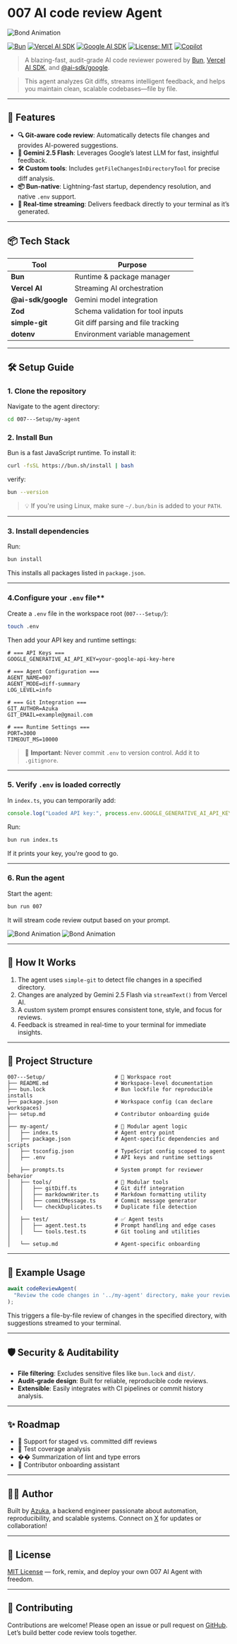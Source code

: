 

# 007 AI  code review Agent
![Bond Animation](https://i.imgur.com/Nr9yi3B.png)


[![Bun](https://img.shields.io/badge/Bun-v1.1.29-brightgreen?logo=bun&logoColor=white)](https://bun.sh)
[![Vercel AI SDK](https://img.shields.io/badge/Vercel_AI-SDK-black?logo=vercel&logoColor=white)](https://sdk.vercel.ai)
[![Google AI SDK](https://img.shields.io/badge/@ai--sdk/google-Gemini_2.5_Flash-orange?logo=google&logoColor=white)](https://www.npmjs.com/package/@ai-sdk/google)
[![License: MIT](https://img.shields.io/badge/License-MIT-yellow.svg)](https://opensource.org/licenses/MIT)
[![Copilot](https://img.shields.io/badge/Microsoft_Copilot-AI_Companion-blueviolet?logo=microsoft&logoColor=white)](https://www.microsoft.com/en-us/copilot)

> A blazing-fast, audit-grade AI code reviewer powered by [Bun](https://bun.sh), [Vercel AI SDK](https://sdk.vercel.ai), and [@ai-sdk/google](https://www.npmjs.com/package/@ai-sdk/google).  

> This agent analyzes Git diffs, streams intelligent feedback, and helps you maintain clean, scalable codebases—file by file.

---

## 🚀 Features

- **🔍 Git-aware code review**: Automatically detects file changes and provides AI-powered suggestions.
- **🧠 Gemini 2.5 Flash**: Leverages Google’s latest LLM for fast, insightful feedback.
- **🛠️ Custom tools**: Includes `getFileChangesInDirectoryTool` for precise diff analysis.
- **📦 Bun-native**: Lightning-fast startup, dependency resolution, and native `.env` support.
- **🧵 Real-time streaming**: Delivers feedback directly to your terminal as it’s generated.

---

## 📦 Tech Stack

| Tool                     | Purpose                                |
|--------------------------|----------------------------------------|
| **Bun**                  | Runtime & package manager              |
| **Vercel AI**            | Streaming AI orchestration             |
| **@ai-sdk/google**       | Gemini model integration               |
| **Zod**                  | Schema validation for tool inputs      |
| **simple-git**           | Git diff parsing and file tracking     |
| **dotenv**               | Environment variable management        |

---


## 🛠️ Setup Guide

### 1. **Clone the repository**  
Navigate to the agent directory:

```bash
cd 007---Setup/my-agent
```

### 2. Install Bun 
Bun is a fast JavaScript runtime. To install it:

```bash
curl -fsSL https://bun.sh/install | bash
```

 verify:

```bash
bun --version
```

> 💡 If you're using Linux, make sure `~/.bun/bin` is added to your `PATH`.

---


### 3. Install dependencies
Run:

```bash
bun install
```

This installs all packages listed in `package.json`.

---

### 4.Configure your `.env` file**  
Create a `.env` file in the workspace root (`007---Setup/`):

```bash
touch .env
```

Then add your API key and runtime settings:

```env
# === API Keys ===
GOOGLE_GENERATIVE_AI_API_KEY=your-google-api-key-here

# === Agent Configuration ===
AGENT_NAME=007
AGENT_MODE=diff-summary
LOG_LEVEL=info

# === Git Integration ===
GIT_AUTHOR=Azuka
GIT_EMAIL=example@gmail.com

# === Runtime Settings ===
PORT=3000
TIMEOUT_MS=10000
```
> 🔐 **Important**: Never commit `.env` to version control. Add it to `.gitignore`.

---

### 5. **Verify `.env` is loaded correctly**  
In `index.ts`, you can temporarily add:

```ts
console.log("Loaded API key:", process.env.GOOGLE_GENERATIVE_AI_API_KEY);
```

Run:

```bash
bun run index.ts
```

If it prints your key, you're good to go.

---

### 6. Run the agent 
Start the agent:

```bash
bun run 007    
```

It will stream code review output based on your prompt.


![Bond Animation](https://i.imgur.com/q0j2xFK.png)
![Bond Animation](https://i.imgur.com/W33RTnP.png)

---


## 🧠 How It Works

1. The agent uses `simple-git` to detect file changes in a specified directory.
2. Changes are analyzed by Gemini 2.5 Flash via `streamText()` from Vercel AI.
3. A custom system prompt ensures consistent tone, style, and focus for reviews.
4. Feedback is streamed in real-time to your terminal for immediate insights.

---

## 📁 Project Structure

```
007---Setup/                      # 🧠 Workspace root
├── README.md                     # Workspace-level documentation
├── bun.lock                      # Bun lockfile for reproducible installs
├── package.json                  # Workspace config (can declare workspaces)
├── setup.md                      # Contributor onboarding guide
│
├── my-agent/                     # 🧠 Modular agent logic
│   ├── index.ts                  # Agent entry point
│   ├── package.json              # Agent-specific dependencies and scripts
│   ├── tsconfig.json             # TypeScript config scoped to agent
│   ├── .env                      # API keys and runtime settings
│
│   ├── prompts.ts                # System prompt for reviewer behavior
│   ├── tools/                    # 🔧 Modular tools
│   │   ├── gitDiff.ts            # Git diff integration
│   │   ├── markdownWriter.ts     # Markdown formatting utility
│   │   ├── commitMessage.ts      # Commit message generator
│   │   └── checkDuplicates.ts    # Duplicate file detection
│
│   ├── test/                     # ✅ Agent tests
│   │   ├── agent.test.ts         # Prompt handling and edge cases
│   │   └── tools.test.ts         # Git tooling and utilities
│
│   └── setup.md                  # Agent-specific onboarding 

```

---

## 🧪 Example Usage

```ts
await codeReviewAgent(
  "Review the code changes in '../my-agent' directory, make your reviews and suggestions file by file"
);
```

This triggers a file-by-file review of changes in the specified directory, with suggestions streamed to your terminal.

---

## 🛡️ Security & Auditability

- **File filtering**: Excludes sensitive files like `bun.lock` and `dist/`.
- **Audit-grade design**: Built for reliable, reproducible code reviews.
- **Extensible**: Easily integrates with CI pipelines or commit history analysis.

---

## ✨ Roadmap

- 🔄 Support for staged vs. committed diff reviews
- 🧪 Test coverage analysis
- �� Summarization of lint and type errors
- 🧭 Contributor onboarding assistant

---

## 🧑‍💻 Author

Built by [Azuka](https://github.com/your-username), a backend engineer passionate about automation, reproducibility, and scalable systems. Connect on [X](https://x.com/your-username) for updates or collaboration!

---

## 📄 License

[MIT License](LICENSE) — fork, remix, and deploy your own 007 AI Agent with freedom.

---

## 🙌 Contributing

Contributions are welcome! Please open an issue or pull request on [GitHub](https://github.com/your-007-agent/workspace). Let’s build better code review tools together.

```


